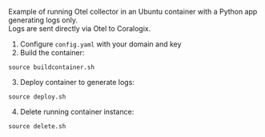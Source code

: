 Example of running Otel collector in an Ubuntu container with a Python app generating logs only.  
Logs are sent directly via Otel to Coralogix.  

1. Configure `config.yaml` with your domain and key  
2. Build the container:  
```
source buildcontainer.sh  
```
3. Deploy container to generate logs:  
```
source deploy.sh  
```
4. Delete running container instance:  
```
source delete.sh
```